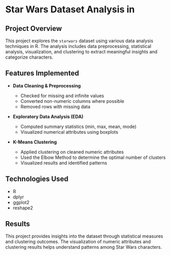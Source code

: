 # Star Wars Dataset Analysis in 

## Project Overview

This project explores the `starwars` dataset using various data analysis techniques in R. The analysis includes data preprocessing, statistical analysis, visualization, and clustering to extract meaningful insights and categorize characters.

## Features Implemented

- **Data Cleaning & Preprocessing**  
  - Checked for missing and infinite values  
  - Converted non-numeric columns where possible  
  - Removed rows with missing data  

- **Exploratory Data Analysis (EDA)**  
  - Computed summary statistics (min, max, mean, mode)  
  - Visualized numerical attributes using boxplots  

- **K-Means Clustering**  
  - Applied clustering on cleaned numeric attributes  
  - Used the Elbow Method to determine the optimal number of clusters  
  - Visualized results and identified patterns  

## Technologies Used

- R  
- dplyr  
- ggplot2  
- reshape2  

## Results
This project provides insights into the dataset through statistical measures and clustering outcomes. The visualization of numeric attributes and clustering results helps understand patterns among Star Wars characters.
